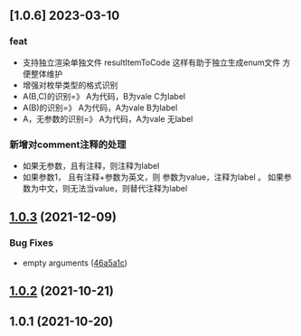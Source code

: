 ## [1.0.6] 2023-03-10


### feat
- 支持独立渲染单独文件   resultItemToCode  这样有助于独立生成enum文件 方便整体维护
- 增强对枚举类型的格式识别
- A(B,C)的识别=》 A为代码，B为vale C为label
- A(B)的识别=》 A为代码，A为vale B为label
- A，无参数的识别=》 A为代码，A为vale 无label
### 新增对comment注释的处理
- 如果无参数，且有注释，则注释为label
- 如果参数1， 且有注释+参数为英文，则 参数为value，注释为label 。  如果参数为中文，则无法当value，则替代注释为label


## [1.0.3](https://github.com/余聪/java-enum-transform/compare/v1.0.2...v1.0.3) (2021-12-09)

### Bug Fixes

- empty arguments ([46a5a1c](https://github.com/余聪/java-enum-transform/commit/46a5a1c826ab75f6e74ecd60ba04dbb8650faceb))

## [1.0.2](https://github.com/余聪/java-enum-transform/compare/v1.0.1...v1.0.2) (2021-10-21)

## 1.0.1 (2021-10-20)

